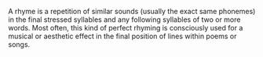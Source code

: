 A rhyme is a repetition of similar sounds (usually the exact same phonemes) in the final stressed syllables and any following syllables of two or more words. 
Most often, this kind of perfect rhyming is consciously used for a musical or aesthetic effect in the final position of lines within poems or songs.
